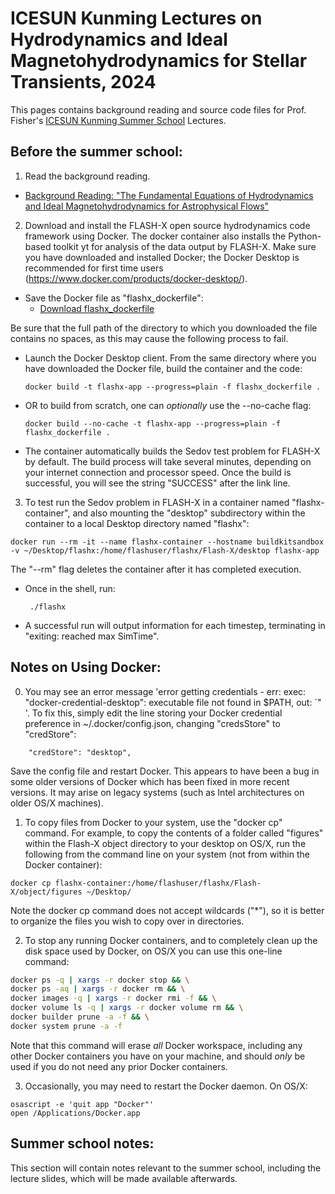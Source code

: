 # ICESUN Kunming Lectures on Hydrodynamics and Ideal Magnetohydrodynamics for Stellar Transients, 2024

This pages contains background reading and source code files for Prof. Fisher's [ICESUN Kunming Summer School](https://stellar-explosion2024.casconf.cn/) Lectures.

## Before the summer school:

1. Read the background reading.
- [Background Reading: "The Fundamental Equations of Hydrodynamics and Ideal Magnetohydrodynamics for Astrophysical Flows"](./hydro_equation_derivation.pdf)

2. Download and install the FLASH-X open source hydrodynamics code framework using Docker. The docker container also installs the Python-based toolkit yt for analysis of the data output by FLASH-X. Make sure you have downloaded and installed Docker; the Docker Desktop is recommended for first time users (https://www.docker.com/products/docker-desktop/).

- Save the Docker file as "flashx_dockerfile":
  - [Download flashx_dockerfile](https://raw.githubusercontent.com/rtfisher/summerschool_lectures/main/flashx_dockerfile)

Be sure that the full path of the directory to which you downloaded the file contains no spaces, as this may cause the following process to fail.
- Launch the Docker Desktop client. From the same directory where you have downloaded the Docker file, build the container and the code:
  <br>
  ```
  docker build -t flashx-app --progress=plain -f flashx_dockerfile .
  ```
- OR to build from scratch, one can _optionally_ use the --no-cache flag:
  <br>
  ```
  docker build --no-cache -t flashx-app --progress=plain -f flashx_dockerfile .
  ```
- The container automatically builds the Sedov test problem for FLASH-X by default. The build process will take several minutes, depending on your internet connection and processor speed. Once the build is successful, you will see the string "SUCCESS" after the link line.
  
3. To test run the Sedov problem in FLASH-X in a container named "flashx-container", and also mounting the "desktop" subdirectory within the container to a local Desktop directory named "flashx":
 ```  
 docker run --rm -it --name flashx-container --hostname buildkitsandbox -v ~/Desktop/flashx:/home/flashuser/flashx/Flash-X/desktop flashx-app
```
The "--rm" flag deletes the container after it has completed execution.
- Once in the shell, run:
  ```
   ./flashx
  ```
- A successful run will output information for each timestep, terminating in "exiting: reached max SimTime". 

## Notes on Using Docker:

0. You may see an error message 'error getting credentials - err: exec: "docker-credential-desktop": executable file not found in $PATH, out: `" '. To fix this, simply edit the line storing your Docker credential preference in ~/.docker/config.json, changing "credsStore" to "credStore":

```
    "credStore": "desktop",
```

Save the config file and restart Docker. This appears to have been a bug in some older versions of Docker which has been fixed in more recent versions. It may arise on legacy systems (such as Intel architectures on older OS/X machines).


1. To copy files from Docker to your system, use the "docker cp" command. For example, to copy the contents of a folder called "figures" within the Flash-X object directory to your desktop on OS/X, run the following from the command line on your system (not from within the Docker container): 
```
docker cp flashx-container:/home/flashuser/flashx/Flash-X/object/figures ~/Desktop/
```
Note the docker cp command does not accept wildcards ("*"), so it is better to organize the files you wish to copy over in directories.

2. To stop any running Docker containers, and to completely clean up the disk space used by Docker, on OS/X you can use this one-line command:

```sh
docker ps -q | xargs -r docker stop && \
docker ps -aq | xargs -r docker rm && \
docker images -q | xargs -r docker rmi -f && \
docker volume ls -q | xargs -r docker volume rm && \
docker builder prune -a -f && \
docker system prune -a -f
```
Note that this command will erase _all_ Docker workspace, including any other Docker containers you have on your machine, and should _only_ be used if you do not need any prior Docker containers.

3. Occasionally, you may need to restart the Docker daemon. On OS/X:
```
osascript -e 'quit app "Docker"'
open /Applications/Docker.app
```





## Summer school notes:

This section will contain notes relevant to the summer school, including the lecture slides, which will be made available afterwards.

